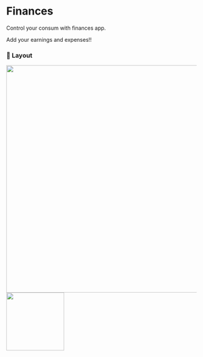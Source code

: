 # Finances

Control your consum with finances app.

Add your earnings and expenses!!

### 🎨 Layout
<div syle="display:flex;">
<img src="https://user-images.githubusercontent.com/53832972/141515289-931407a4-b5ba-4fb3-a668-a223a60ef781.PNG" width="600">
<img src="https://user-images.githubusercontent.com/53832972/141515543-c24acb6e-a915-499e-a275-627414a8ea70.PNG" width="153">
</div>
